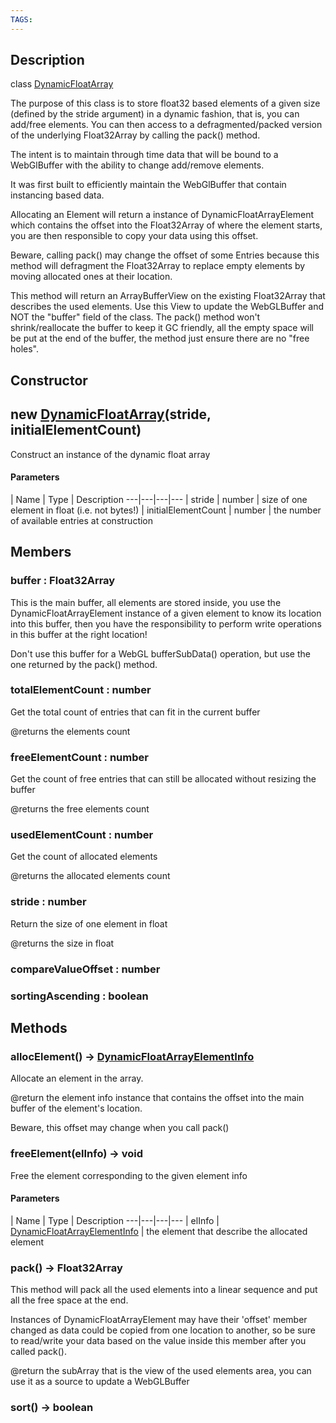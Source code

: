 ```yaml
---
TAGS:
---
```

## Description

class [DynamicFloatArray](/classes/2.4/DynamicFloatArray)

The purpose of this class is to store float32 based elements of a given size (defined by the stride argument) in a dynamic fashion, that is, you can add/free elements. You can then access to a defragmented/packed version of the underlying Float32Array by calling the pack() method.

The intent is to maintain through time data that will be bound to a WebGlBuffer with the ability to change add/remove elements.

It was first built to efficiently maintain the WebGlBuffer that contain instancing based data.

Allocating an Element will return a instance of DynamicFloatArrayElement which contains the offset into the Float32Array of where the element starts, you are then responsible to copy your data using this offset.

Beware, calling pack() may change the offset of some Entries because this method will defragment the Float32Array to replace empty elements by moving allocated ones at their location.

This method will return an ArrayBufferView on the existing Float32Array that describes the used elements. Use this View to update the WebGLBuffer and NOT the "buffer" field of the class. The pack() method won't shrink/reallocate the buffer to keep it GC friendly, all the empty space will be put at the end of the buffer, the method just ensure there are no "free holes".

## Constructor

## new [DynamicFloatArray](/classes/2.4/DynamicFloatArray)(stride, initialElementCount)

Construct an instance of the dynamic float array

#### Parameters
 | Name | Type | Description
---|---|---|---
 | stride | number |  size of one element in float (i.e. not bytes!)
 | initialElementCount | number |  the number of available entries at construction
## Members

### buffer : Float32Array

This is the main buffer, all elements are stored inside, you use the DynamicFloatArrayElement instance of a given element to know its location into this buffer, then you have the responsibility to perform write operations in this buffer at the right location!

Don't use this buffer for a WebGL bufferSubData() operation, but use the one returned by the pack() method.

### totalElementCount : number

Get the total count of entries that can fit in the current buffer

@returns the elements count

### freeElementCount : number

Get the count of free entries that can still be allocated without resizing the buffer

@returns the free elements count

### usedElementCount : number

Get the count of allocated elements

@returns the allocated elements count

### stride : number

Return the size of one element in float

@returns the size in float

### compareValueOffset : number



### sortingAscending : boolean



## Methods

### allocElement() &rarr; [DynamicFloatArrayElementInfo](/classes/2.4/DynamicFloatArrayElementInfo)

Allocate an element in the array.

@return the element info instance that contains the offset into the main buffer of the element's location.

Beware, this offset may change when you call pack()
### freeElement(elInfo) &rarr; void

Free the element corresponding to the given element info

#### Parameters
 | Name | Type | Description
---|---|---|---
 | elInfo | [DynamicFloatArrayElementInfo](/classes/2.4/DynamicFloatArrayElementInfo) |  the element that describe the allocated element

### pack() &rarr; Float32Array

This method will pack all the used elements into a linear sequence and put all the free space at the end.

Instances of DynamicFloatArrayElement may have their 'offset' member changed as data could be copied from one location to another, so be sure to read/write your data based on the value inside this member after you called pack().

@return the subArray that is the view of the used elements area, you can use it as a source to update a WebGLBuffer
### sort() &rarr; boolean


